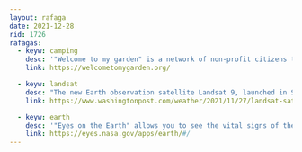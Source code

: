 ```yaml
---
layout: rafaga
date: 2021-12-28
rid: 1726
rafagas:
  - keyw: camping
    desc: '"Welcome to my garden" is a network of non-profit citizens that offers free camping sites in their gardens for slower travelers.'
    link: https://welcometomygarden.org/

  - keyw: landsat
    desc: "The new Earth observation satellite Landsat 9, launched in September by NASA and USGS, broadcasts the first images and offers very detailed views of the surface of this planet"
    link: https://www.washingtonpost.com/weather/2021/11/27/landsat-satellite-images-nasa-usgs/

  - keyw: earth
    desc: '"Eyes on the Earth" allows you to see the vital signs of the Earth from space such as sea level rise, the concentration of carbon dioxide and ozone and take a look at the hottest and coldest places with the surface temperature map'
    link: https://eyes.nasa.gov/apps/earth/#/
---
```

